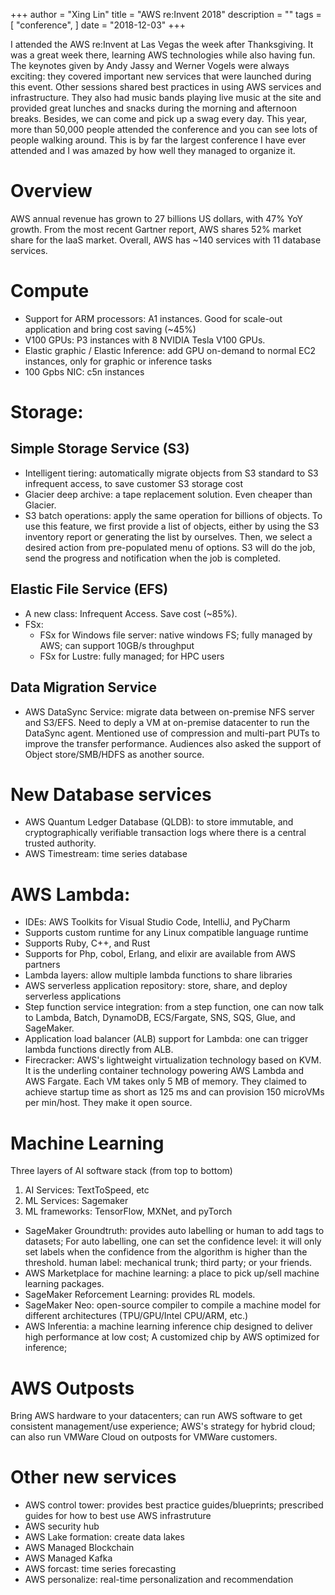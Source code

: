 +++
author = "Xing Lin"
title = "AWS re:Invent 2018"
description = ""
tags = [
    "conference",
]
date = "2018-12-03"
+++

I attended the AWS re:Invent at Las Vegas the week after Thanksgiving. It was a great week there, learning AWS technologies while also having fun. The keynotes given by Andy Jassy and Werner Vogels were always exciting: they covered important new services that were launched during this event. Other sessions shared best practices in using AWS services and infrastructure. They also had music bands playing live music at the site and provided great lunches and snacks during the morning and afternoon breaks. Besides, we can come and pick up a swag every day. This year, more than 50,000 people attended the conference and you can see lots of people walking around. This is by far the largest conference I have ever attended and I was amazed by how well they managed to organize it. 

# Overview
AWS annual revenue has grown to 27 billions US dollars, with 47% YoY growth. 
From the most recent Gartner report, AWS shares 52% market share for the IaaS market.
Overall, AWS has ~140 services with 11 database services. 

# Compute
 * Support for ARM processors: A1 instances. Good for scale-out application and bring cost saving (~45%)
 * V100 GPUs: P3 instances with 8 NVIDIA Tesla V100 GPUs. 
 * Elastic graphic / Elastic Inference: add GPU on-demand to normal EC2 instances, only for graphic or inference tasks 
 * 100 Gpbs NIC: c5n instances

# Storage:
## Simple Storage Service (S3) 
 * Intelligent tiering: automatically migrate objects from S3 standard to S3 infrequent access, to save customer S3 storage cost
 * Glacier deep archive: a tape replacement solution. Even cheaper than Glacier. 
 * S3 batch operations: apply the same operation for billions of objects. To use this feature, we first provide a list of objects, either by using the S3 inventory report or generating the list by ourselves. Then, we select a desired action from pre-populated menu of options. S3 will do the job, send the progress and notification when the job is completed.

## Elastic File Service (EFS)
 * A new class: Infrequent Access. Save cost (~85%).
 * FSx:
    * FSx for Windows file server: native windows FS; fully managed by AWS; can support 10GB/s throughput
    * FSx for Lustre: fully managed; for HPC users

## Data Migration Service    
 * AWS DataSync Service: migrate data between on-premise NFS server and S3/EFS. Need to deply a VM at on-premise datacenter to run the DataSync agent. Mentioned use of compression and multi-part PUTs to improve the transfer performance. Audiences also asked the support of Object store/SMB/HDFS as another source.  


# New Database services
 * AWS Quantum Ledger Database (QLDB): to store immutable, and cryptographically verifiable transaction logs where there is a central trusted authority.  
 * AWS Timestream: time series database

# AWS Lambda:
 * IDEs: AWS Toolkits for Visual Studio Code, IntelliJ, and PyCharm
 * Supports custom runtime for any Linux compatible language runtime
 * Supports Ruby, C++, and Rust 
 * Supports for Php, cobol, Erlang, and elixir are available from AWS partners
 * Lambda layers: allow multiple lambda functions to share libraries
 * AWS serverless application repository: store, share, and deploy serverless applications
 * Step function service integration: from a step function, one can now talk to Lambda, Batch, DynamoDB, ECS/Fargate, SNS, SQS, Glue, and SageMaker. 
 * Application load balancer (ALB) support for Lambda: one can trigger lambda functions directly from ALB. 
 * Firecracker: AWS's lightweight virtualization technology based on KVM. It is the underling container technology powering AWS Lambda and AWS Fargate. Each VM takes only 5 MB of memory. They claimed to achieve startup time as short as 125 ms and can provision 150 microVMs per min/host. They make it open source.

# Machine Learning  

Three layers of AI software stack (from top to bottom)  
 1. AI Services: TextToSpeed, etc  
 2. ML Services: Sagemaker  
 3. ML frameworks: TensorFlow, MXNet, and pyTorch

 * SageMaker Groundtruth: provides auto labelling or human to add tags to datasets; For auto labelling, one can set the confidence level: it will only set labels when the confidence from the algorithm is higher than the threshold. human label: mechanical trunk; third party; or your friends. 
 * AWS Marketplace for machine learning: a place to pick up/sell machine learning packages.
 * SageMaker Reforcement Learning: provides RL models.
 * SageMaker Neo: open-source compiler to compile a machine model for different architectures (TPU/GPU/Intel CPU/ARM, etc.)
 * AWS Inferentia:  a machine learning inference chip designed to deliver high performance at low cost; A customized chip by AWS optimized for inference;

# AWS Outposts
Bring AWS hardware to your datacenters; can run AWS software to get consistent management/use experience; AWS's strategy for hybrid cloud; can also run VMWare Cloud on outposts for VMWare customers. 


# Other new services
* AWS control tower: provides best practice guides/blueprints; prescribed guides for how to best use AWS infrastruture
* AWS security hub
* AWS Lake formation: create data lakes
* AWS Managed Blockchain
* AWS Managed Kafka
* AWS forcast: time series forecasting
* AWS personalize: real-time personalization and recommendation

